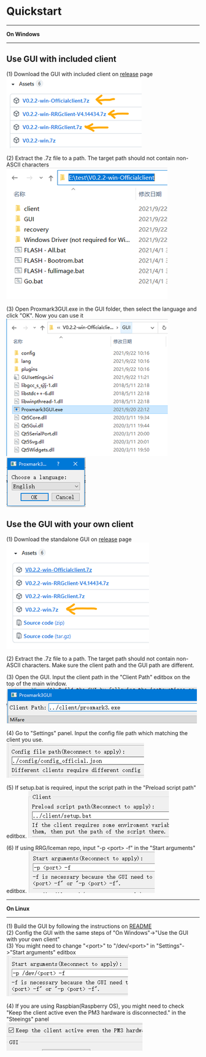 # Quickstart

***
**On Windows**
***
## Use GUI with included client
(1) Download the GUI with included client on [release](https://github.com/wh201906/Proxmark3GUI/releases) page  
![](download_withclient.png)  

(2) Extract the .7z file to a path. The target path should not contain non-ASCII characters  
![](pm3guipath.png)  

(3) Open Proxmark3GUI.exe in the GUI folder, then select the language and click "OK". Now you can use it  
![](pm3gui.png)  
![](language.png)  

## Use the GUI with your own client
(1) Download the standalone GUI on [release](https://github.com/wh201906/Proxmark3GUI/releases) page  
![](download.png)  

(2) Extract the .7z file to a path. The target path should not contain non-ASCII characters. Make sure the client path and the GUI path are different.  

(3) Open the GUI. Input the client path in the "Client Path" editbox on the top of the main window.  
![](pm3path.png)  

(4) Go to "Settings" panel. Input the config file path which matching the client you use.  
![](configpath.png)  

(5) If setup.bat is required, input the script path in the "Preload script path" editbox.
![](preloadpath.png)  

(6) If using RRG/Iceman repo, input "-p \<port\> -f" in the "Start arguments" editbox.
![](args.png)  

***
**On Linux**
***
(1) Build the GUI by following the instructions on [README](../../../README.md)  
(2) Config the GUI with the same steps of "On Windows"->"Use the GUI with your own client"  
(3) You might need to change "\<port\>" to "/dev/\<port\>" in "Settings"->"Start arguments" editbox  
![](args_linux.png)  

(4) If you are using Raspbian(Raspberry OS), you might need to check "Keep the client active even the PM3 hardware is disconnected." in the "Steeings" panel  
![](keep.png)  